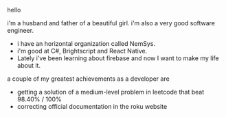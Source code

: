 hello

i'm a husband and father of a beautiful girl. i'm also a very good software engineer.

- i have an horizontal organization called NemSys. 
- i'm good at C#, Brightscript and React Native. 
- Lately i've been learning about firebase and now I want to make my life about it.

a couple of my greatest achievements as a developer are

- getting a solution of a medium-level problem in leetcode that beat 98.40% / 100% 
- correcting official documentation in the roku website
